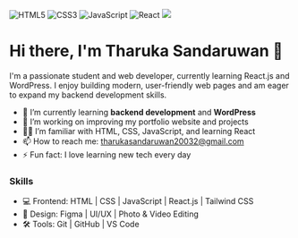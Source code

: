 ![HTML5](https://img.shields.io/badge/-HTML5-E34F26?style=flat-square&logo=html5&logoColor=white)
![CSS3](https://img.shields.io/badge/-CSS3-1572B6?style=flat-square&logo=css3)
![JavaScript](https://img.shields.io/badge/-JavaScript-F7DF1E?style=flat-square&logo=javascript&logoColor=black)
![React](https://img.shields.io/badge/-React-61DAFB?style=flat-square&logo=react&logoColor=black)
![](https://quotes-github-readme.vercel.app/api?type=horizontal&theme=radical)



# Hi there, I'm Tharuka Sandaruwan 👋

I'm a passionate student and web developer, currently learning React.js and WordPress. I enjoy building modern, user-friendly web pages and am eager to expand my backend development skills.

- 🌱 I’m currently learning **backend development** and **WordPress**
- 🔭 I’m working on improving my portfolio website and projects
- 👨‍💻 I’m familiar with HTML, CSS, JavaScript, and learning React
- 📫 How to reach me: tharukasandaruwan20032@gmail.com
- ⚡ Fun fact: I love learning new tech every day

### Skills

- 💻 Frontend: HTML | CSS | JavaScript | React.js | Tailwind CSS
- 🎨 Design: Figma | UI/UX | Photo & Video Editing
- 🛠️ Tools: Git | GitHub | VS Code


